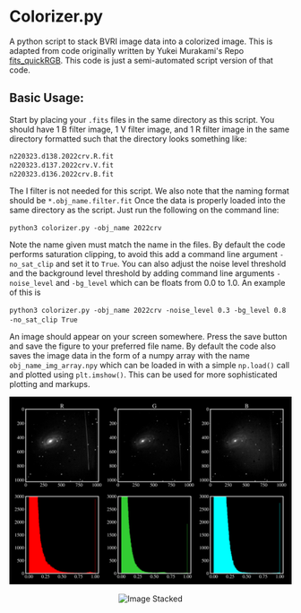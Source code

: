 # Colorizer.py

A python script to stack BVRI image data into a colorized image. This is adapted from code originally written by Yukei Murakami's Repo [fits_quickRGB](https://github.com/SterlingYM/fits_quickRGB). This code is just a semi-automated script version of that code. 

## Basic Usage:

Start by placing your `.fits` files in the same directory as this script. You should have 1 B filter image, 1 V filter image, and 1 R filter image in the same directory formatted such that the directory looks something like:

```
n220323.d138.2022crv.R.fit
n220323.d137.2022crv.V.fit
n220323.d136.2022crv.B.fit
```
The I filter is not needed for this script. We also note that the naming format should be `*.obj_name.filter.fit` Once the data is properly loaded into the same directory as the script. Just run the following on the command line:

`python3 colorizer.py -obj_name 2022crv`

Note the name given must match the name in the files. By default the code performs saturation clipping, to avoid this add a command line argument `-no_sat_clip` and set it to `True`. You can also adjust the noise level threshold and the background level threshold by adding command line arguments `-noise_level` and `-bg_level` which can be floats from 0.0 to 1.0. An example of this is

 `python3 colorizer.py -obj_name 2022crv -noise_level 0.3 -bg_level 0.8 -no_sat_clip True`

An image should appear on your screen somewhere. Press the save button and save the figure to your preferred file name. By default the code also saves the image data in the form of a numpy array with the name `obj_name_img_array.npy` which can be loaded in with a simple `np.load()` call and plotted using `plt.imshow()`. This can be used for more sophisticated plotting and markups.

![Images_Slices](https://github.com/James11222/colorizer/blob/main/Images/img_slices.png?raw=true)

<p align="center">
<img src="https://github.com/James11222/colorizer/blob/main/Images/2022crv.png?raw=true" alt="Image Stacked" width="50%"/>
</p>





